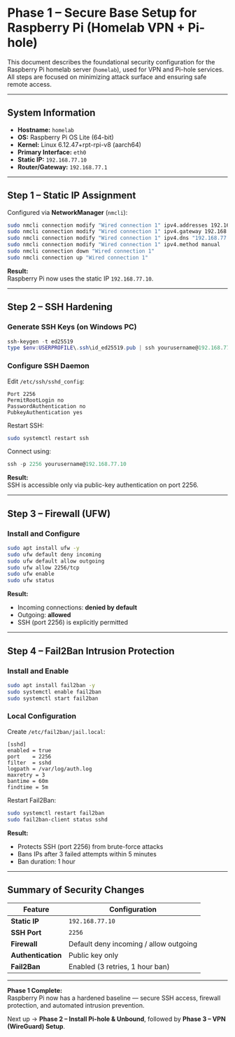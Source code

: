 # Phase 1 – Secure Base Setup for Raspberry Pi (Homelab VPN + Pi-hole)

This document describes the foundational security configuration for the Raspberry Pi homelab server (`homelab`), used for VPN and Pi-hole services.  
All steps are focused on minimizing attack surface and ensuring safe remote access.

---

## System Information
- **Hostname:** `homelab`
- **OS:** Raspberry Pi OS Lite (64-bit)
- **Kernel:** Linux 6.12.47+rpt-rpi-v8 (aarch64)
- **Primary Interface:** `eth0`
- **Static IP:** `192.168.77.10`
- **Router/Gateway:** `192.168.77.1`

---

## Step 1 – Static IP Assignment

Configured via **NetworkManager** (`nmcli`):

```bash
sudo nmcli connection modify "Wired connection 1" ipv4.addresses 192.168.77.10/24
sudo nmcli connection modify "Wired connection 1" ipv4.gateway 192.168.77.1
sudo nmcli connection modify "Wired connection 1" ipv4.dns "192.168.77.1,8.8.8.8"
sudo nmcli connection modify "Wired connection 1" ipv4.method manual
sudo nmcli connection down "Wired connection 1"
sudo nmcli connection up "Wired connection 1"
```

**Result:**  
Raspberry Pi now uses the static IP `192.168.77.10`.

---

## Step 2 – SSH Hardening

### Generate SSH Keys (on Windows PC)
```powershell
ssh-keygen -t ed25519
type $env:USERPROFILE\.ssh\id_ed25519.pub | ssh yourusername@192.168.77.10 "mkdir -p ~/.ssh && cat >> ~/.ssh/authorized_keys"
```

### Configure SSH Daemon
Edit `/etc/ssh/sshd_config`:
```
Port 2256
PermitRootLogin no
PasswordAuthentication no
PubkeyAuthentication yes
```

Restart SSH:
```bash
sudo systemctl restart ssh
```

Connect using:
```powershell
ssh -p 2256 yourusername@192.168.77.10
```

**Result:**  
SSH is accessible only via public-key authentication on port 2256.

---

## Step 3 – Firewall (UFW)

### Install and Configure
```bash
sudo apt install ufw -y
sudo ufw default deny incoming
sudo ufw default allow outgoing
sudo ufw allow 2256/tcp
sudo ufw enable
sudo ufw status
```

**Result:**  
- Incoming connections: **denied by default**  
- Outgoing: **allowed**  
- SSH (port 2256) is explicitly permitted  

---

## Step 4 – Fail2Ban Intrusion Protection

### Install and Enable
```bash
sudo apt install fail2ban -y
sudo systemctl enable fail2ban
sudo systemctl start fail2ban
```

### Local Configuration
Create `/etc/fail2ban/jail.local`:
```
[sshd]
enabled = true
port    = 2256
filter  = sshd
logpath = /var/log/auth.log
maxretry = 3
bantime = 60m
findtime = 5m
```

Restart Fail2Ban:
```bash
sudo systemctl restart fail2ban
sudo fail2ban-client status sshd
```

**Result:**  
- Protects SSH (port 2256) from brute-force attacks  
- Bans IPs after 3 failed attempts within 5 minutes  
- Ban duration: 1 hour  

---

## Summary of Security Changes

| Feature | Configuration |
|----------|----------------|
| **Static IP** | `192.168.77.10` |
| **SSH Port** | `2256` |
| **Firewall** | Default deny incoming / allow outgoing |
| **Authentication** | Public key only |
| **Fail2Ban** | Enabled (3 retries, 1 hour ban) |

---

**Phase 1 Complete:**  
Raspberry Pi now has a hardened baseline — secure SSH access, firewall protection, and automated intrusion prevention.

Next up → **Phase 2 – Install Pi-hole & Unbound**, followed by **Phase 3 – VPN (WireGuard) Setup**.
